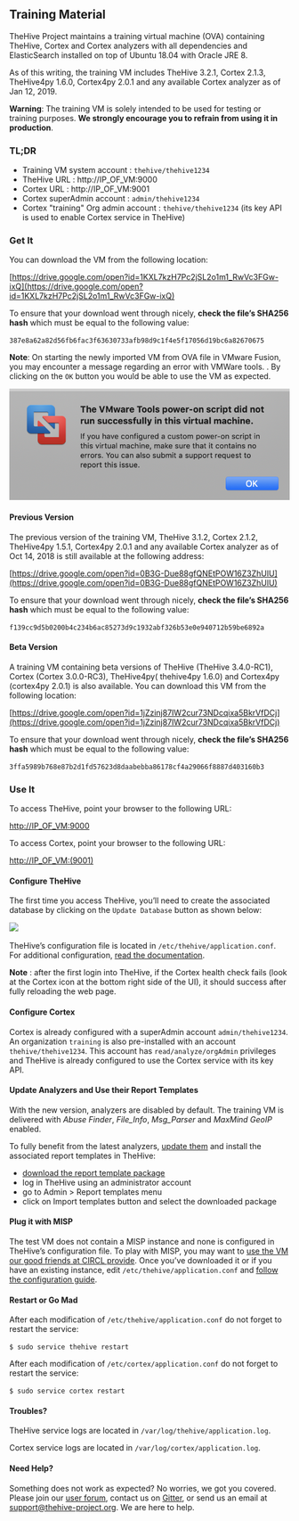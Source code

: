 ## Training Material
TheHive Project maintains a training virtual machine (OVA) containing TheHive, Cortex and Cortex analyzers with all dependencies and ElasticSearch installed on top of Ubuntu 18.04 with Oracle JRE 8.

As of this writing, the training VM includes TheHive 3.2.1, Cortex 2.1.3, TheHive4py 1.6.0, Cortex4py 2.0.1 and any available Cortex analyzer as of Jan 12, 2019.

**Warning**: The training VM is solely intended to be used for testing or training purposes. **We strongly encourage you to refrain from using it in production**.

### TL;DR

- Training VM system account : `thehive/thehive1234`
- TheHive URL : http://IP_OF_VM:9000
- Cortex URL : http://IP_OF_VM:9001
- Cortex superAdmin account : `admin/thehive1234`
- Cortex "training" Org admin account  : `thehive/thehive1234` (its key API is used to enable Cortex service in TheHive)

### Get It

You can download the VM from the following location:

[https://drive.google.com/open?id=1KXL7kzH7Pc2jSL2o1m1_RwVc3FGw-ixQ](https://drive.google.com/open?id=1KXL7kzH7Pc2jSL2o1m1_RwVc3FGw-ixQ)

To ensure that your download went through nicely, **check the file’s SHA256 hash** which must be equal to the following value:

`387e8a62a82d56fb6fac3f63630733afb98d9c1f4e5f17056d19bc6a82670675`

**Note**: On starting the newly imported VM from OVA file in VMware Fusion, you may encounter a message regarding an error with VMWare tools. . By clicking on the `OK` button you would be able to use the VM as expected.

![](images/thehive-vm-vmware-vmwaretools_errormsg.png)

#### Previous Version

The previous version of the training VM, TheHive 3.1.2, Cortex 2.1.2, TheHive4py 1.5.1, Cortex4py 2.0.1 and any available Cortex analyzer as of Oct 14, 2018 is still available at the following address:

[https://drive.google.com/open?id=0B3G-Due88gfQNEtPOW16Z3ZhUlU](https://drive.google.com/open?id=0B3G-Due88gfQNEtPOW16Z3ZhUlU)

To ensure that your download went through nicely, **check the file’s SHA256 hash** which must be equal to the following value:

`f139cc9d5b0200b4c234b6ac85273d9c1932abf326b53e0e940712b59be6892a`

#### Beta Version

A training VM containing beta versions of TheHive (TheHive 3.4.0-RC1), Cortex (Cortex 3.0.0-RC3), TheHive4py( thehive4py 1.6.0) and Cortex4py (cortex4py 2.0.1) is also available. You can download this VM from the following location:

[https://drive.google.com/open?id=1jZzinj87IW2cur73NDcqixa5BkrVfDCj](https://drive.google.com/open?id=1jZzinj87IW2cur73NDcqixa5BkrVfDCj)

To ensure that your download went through nicely, **check the file’s SHA256 hash** which must be equal to the following value:

`3ffa5989b768e87b2d1fd57623d8daabebba86178cf4a29066f8887d403160b3`

### Use It

To access TheHive, point your browser to the following URL:

[http://IP_OF_VM:9000](http://IP_OF_VM:9000)

To access Cortex, point your browser to the following URL:

[http://IP_OF_VM:(9001)](http://IP_OF_VM:9001)

#### Configure TheHive

The first time you access TheHive, you’ll need to create the associated database by clicking on the `Update Database` button as shown below:

![](images/thehive-first-access_screenshot.png)

TheHive’s configuration file is located in `/etc/thehive/application.conf`. For additional configuration, [read the documentation](README.md).

**Note** : after the first login into TheHive, if the Cortex health check fails (look at the Cortex icon at the bottom right side of the UI), it should success after fully reloading the web page. 

#### Configure Cortex

Cortex is already configured with a superAdmin account `admin/thehive1234`. An organization `training` is also pre-installed with an account `thehive/thehive1234`. This account has `read/analyze/orgAdmin` privileges and TheHive is already configured to use the Cortex service with its key API.

#### Update Analyzers and Use their Report Templates

With the new version, analyzers are disabled by default. The training VM is delivered with _Abuse Finder_, _File_Info_, _Msg_Parser_ and _MaxMind GeoIP_ enabled.

To fully benefit from the latest analyzers, [update them](https://github.com/TheHive-Project/CortexDocs/blob/master/installation/install-guide.md#updating) and install the associated report templates in TheHive:

- [download the report template package](https://dl.bintray.com/thehive-project/binary/report-templates.zip)
- log in TheHive using an administrator account
- go to Admin > Report templates menu
- click on Import templates button and select the downloaded package

#### Plug it with MISP

The test VM does not contain a MISP instance and none is configured in TheHive’s configuration file.  To play with MISP, you may want to [use the VM our good friends at CIRCL provide](https://www.circl.lu/services/misp-training-materials/).  Once you’ve downloaded it or if you have an existing instance, edit `/etc/thehive/application.conf` and [follow the configuration guide](admin/configuration.md#7-misp).

#### Restart or Go Mad

After each modification of `/etc/thehive/application.conf` do not forget to restart the service:

`$ sudo service thehive restart`

After each modification of `/etc/cortex/application.conf` do not forget to restart the service:

`$ sudo service cortex restart`

#### Troubles?

TheHive service logs are located in `/var/log/thehive/application.log`.

Cortex service logs are located in `/var/log/cortex/application.log`.

#### Need Help?

Something does not work as expected? No worries, we got you covered. Please join our  [user forum](https://groups.google.com/a/thehive-project.org/forum/#!forum/users), contact us on [Gitter](https://gitter.im/TheHive-Project/TheHive), or send us an email at [support@thehive-project.org](mailto:support@thehive-project.org). We are here to help.
